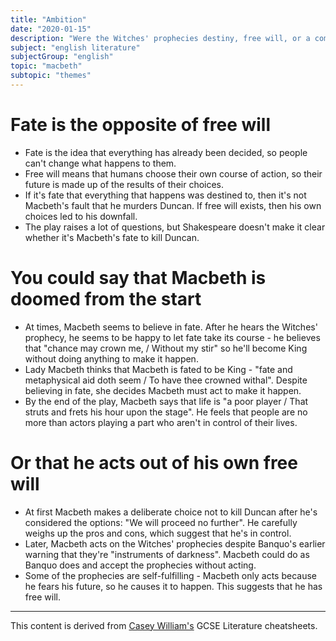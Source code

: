 ```yaml
---
title: "Ambition"
date: "2020-01-15"
description: "Were the Witches' prophecies destiny, free will, or a combination of both?"
subject: "english literature"
subjectGroup: "english"
topic: "macbeth"
subtopic: "themes"
---
```


# Fate is the opposite of free will
- Fate is the idea that everything has already been decided, so people can't change what happens to them.
- Free will means that humans choose their own course of action, so their future is made up of the results of their choices.
- If it's fate that everything that happens was destined to, then it's not Macbeth's fault that he murders Duncan. If free will exists, then his own choices led to his downfall.
- The play raises a lot of questions, but Shakespeare doesn't make it clear whether it's Macbeth's fate to kill Duncan.

# You could say that Macbeth is doomed from the start
- At times, Macbeth seems to believe in fate. After he hears the Witches' prophecy, he seems to be happy to let fate take its course - he believes that "chance may crown me, / Without my stir" so he'll become King without doing anything to make it happen.
- Lady Macbeth thinks that Macbeth is fated to be King - "fate and metaphysical aid doth seem / To have thee crowned withal". Despite believing in fate, she decides Macbeth must act to make it happen.
- By the end of the play, Macbeth says that life is "a poor player / That struts and frets his hour upon the stage". He feels that people are no more than actors playing a part who aren't in control of their lives.

# Or that he acts out of his own free will
- At first Macbeth makes a deliberate choice not to kill Duncan after he's considered the options: "We will proceed no further". He carefully weighs up the pros and cons, which suggest that he's in control.
- Later, Macbeth acts on the Witches' prophecies despite Banquo's earlier warning that they're "instruments of darkness". Macbeth could do as Banquo does and accept the prophecies without acting.
- Some of the prophecies are self-fulfilling - Macbeth only acts because he fears his future, so he causes it to happen. This suggests that he has free will.

---

This content is derived from [Casey William's](https://github.com/shnupta) GCSE Literature cheatsheets.